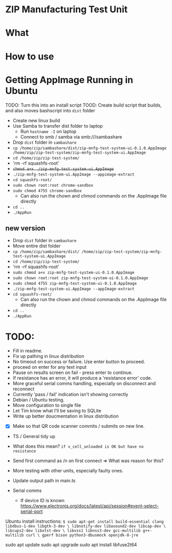 # ZIP Manufacturing Test Unit

# What

# How to use

# Getting AppImage Running in Ubuntu
TODO: Turn this into an install script
TOOD: Create build script that builds, and also moves bashscript into `dist` folder
- Create new linux build
- Use Samba to transfer dist folder to laptop
  - Run `hostname -I` on laptop
  - Connect to smb / samba via smb://<hostip>/sambashare
- Drop `dist` folder in `sambashare`
- `cp /home/zip/sambashare/dist/zip-mnfg-test-system-ui-0.1.0.AppImage /home/zip/zip-test-system/zip-mnfg-test-system-ui.AppImage`
- `cd /home/zip/zip-test-system/`
- 'rm -rf squashfs-root'
- ~~`chmod a+x ./zip-mnfg-test-system-ui.AppImage`~~
- `./zip-mnfg-test-system-ui.AppImage --appimage-extract`
- `cd squashfs-root/`
- `sudo chown root:root chrome-sandbox`
- `sudo chmod 4755 chrome-sandbox`
  - Can also run the chown and chmod commands on the .AppImage file directly
- `cd ..`
- `./AppRun`

## new version
- Drop `dist` folder in `sambashare`
- Move entire dist folder
- `cp /home/zip/sambashare/dist/ /home/zip/zip-test-system/zip-mnfg-test-system-ui.AppImage`
- `cd /home/zip/zip-test-system/`
- 'rm -rf squashfs-root'
- `sudo chmod a+x zip-mnfg-test-system-ui-0.1.0.AppImage`
- `sudo chown root:root zip-mnfg-test-system-ui-0.1.0.AppImage`
- `sudo chmod 4755 zip-mnfg-test-system-ui-0.1.0.AppImage`
- `./zip-mnfg-test-system-ui.AppImage --appImage-extract`
- `cd squashfs-root/`
  - Can also run the chown and chmod commands on the .AppImage file directly
- `cd ..`
- `./AppRun`




# TODO:
- Fill in readme.
- Fix up pathing in linux distribution
- No timeout on success or failure. Use enter button to proceed.
- proceed on enter for any text input
- Pause on results screen on fail - press enter to continue.
- If resistance has an error, it will produce a 'resistance error' code.
- More graceful serial comms handling, especially on disconnect and reconnect
- Currently 'pass / fail' indication isn't showing correctly
- Debian / Ubuntu testing.
- Move configuration to single file
- Let Tim know what I'll be saving to SQLite
- Write up better doucmentation in linux distribution
- [x] Make so that QR code scanner commits / submits on new line.
- TS / General tidy up
- What does this mean? `if v_cell_unloaded is OK but have no resistance`
- Send first command as /n on first connect => What was reason for this?
- More testing with other units, especially faulty ones.
- Update output path in main.ts

- Serial comms
  - If device ID is known https://www.electronjs.org/docs/latest/api/session#event-select-serial-port

Ubuntu install instructions:
`$ sudo apt-get install build-essential clang libdbus-1-dev libgtk-3-dev \
                       libnotify-dev libasound2-dev libcap-dev \
                       libcups2-dev libxtst-dev \
                       libxss1 libnss3-dev gcc-multilib g++-multilib curl \
                       gperf bison python3-dbusmock openjdk-8-jre`

sudo apt update
sudo apt upgrade
sudo apt install libfuse2t64


